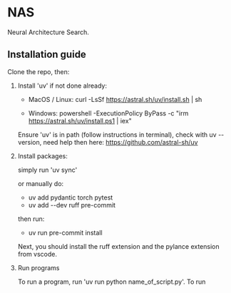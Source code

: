 # NAS
Neural Architecture Search.

## Installation guide
Clone the repo, then:
1. Install 'uv' if not done already: 
    - MacOS / Linux: 
    curl -LsSf https://astral.sh/uv/install.sh | sh

    - Windows: 
    powershell -ExecutionPolicy ByPass -c "irm https://astral.sh/uv/install.ps1 | iex"

    Ensure 'uv' is in path (follow instructions in terminal), check with uv --version, need help then here: 
    https://github.com/astral-sh/uv 

2. Install packages: 

    simply run 'uv sync'

    or manually do:
    - uv add pydantic torch pytest
    - uv add --dev ruff pre-commit

    then run: 
    - uv run pre-commit install

    Next, you should install the ruff extension and the pylance extension from vscode.

3. Run programs

    To run a program, run 'uv run python name_of_script.py'.
    To run 
